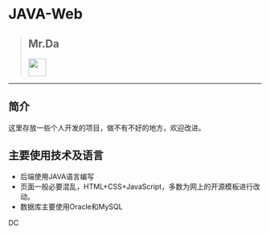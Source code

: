 # JAVA-Web

>## **Mr.Da**
><img src="http://i.imgur.com/zinCKRK.png" width="" height="35"/>
>


---

## 简介

这里存放一些个人开发的项目，做不有不好的地方，欢迎改进。

## 主要使用技术及语言

- 后端使用JAVA语言编写
- 页面一般必要混乱，HTML+CSS+JavaScript，多数为网上的开源模板进行改动。
- 数据库主要使用Oracle和MySQL


DC
